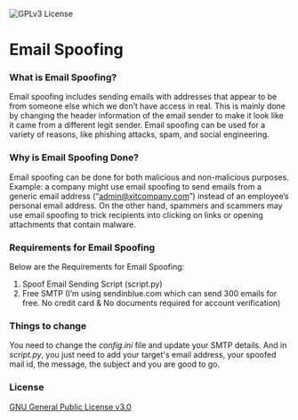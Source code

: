 ![GPLv3 License](https://img.shields.io/badge/License-GPL%20v3-yellow.svg) 

# Email Spoofing

### What is Email Spoofing?
Email spoofing includes sending emails with addresses that appear to be from someone else which we don’t have access in real. This is mainly done by changing the header information of the email sender to make it look like it came from a different legit sender. Email spoofing can be used for a variety of reasons, like phishing attacks, spam, and social engineering.

### Why is Email Spoofing Done?
Email spoofing can be done for both malicious and non-malicious purposes. Example: a company might use email spoofing to send emails from a generic email address (“admin@xitcompany.com”) instead of an employee’s personal email address. On the other hand, spammers and scammers may use email spoofing to trick recipients into clicking on links or opening attachments that contain malware.

### Requirements for Email Spoofing
Below are the Requirements for Email Spoofing:
1. Spoof Email Sending Script (script.py)
2. Free SMTP (I’m using sendinblue.com which can send 300 emails for free. No credit card & No documents required for account verification)

### Things to change
You need to change the *config.ini* file and update your SMTP details.
And in *script.py*, you just need to add your target's email address, your spoofed mail id, the message, the subject and you are good to go.
 


### License

[GNU General Public License v3.0](https://github.com/VirusZzHkP/Email-Spoofing/blob/main/LICENSE)

